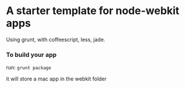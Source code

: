 # A starter template for node-webkit apps 

Using grunt, with coffeescript, less, jade.

### To build your app

run: `grunt package` 

it will store a mac app in the webkit folder


